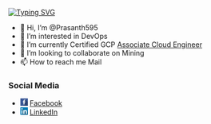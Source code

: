 [![Typing SVG](https://readme-typing-svg.demolab.com?font=Fira+Code&pause=1000&color=2ED8F7&random=false&width=435&lines=Prasanth+Arumugam+;Senior+Devops+Engineer)](https://git.io/typing-svg)

- 👋 Hi, I’m @Prasanth595
- 👀 I’m interested in DevOps
- 🌱 I’m currently Certified GCP [Associate Cloud Engineer](https://www.credential.net/2d2bc4ba-a8c0-4260-8bea-84fcb5bac777?key=6bbd5151edfa5982507c3a1ad67735e7e6759d22bafe952d054fa67e12994820)
- 💞️ I’m looking to collaborate on Mining
- 📫 How to reach me Mail

<!---
Prasanth595/Prasanth595 is a ✨ special ✨ repository because its `README.md` (this file) appears on your GitHub profile.
You can click the Preview link to take a look at your changes.
--->

### Social Media

* <img src="./images/logo-icons/facebook.jpg" width="15px;"/> [Facebook](https://linktr.ee/prasanth_)
* <img src="./images/logo-icons/linkedin.jpg" width="15px;"/> [LinkedIn](https://www.linkedin.com/in/prasanth-arumugam-54265b180)
